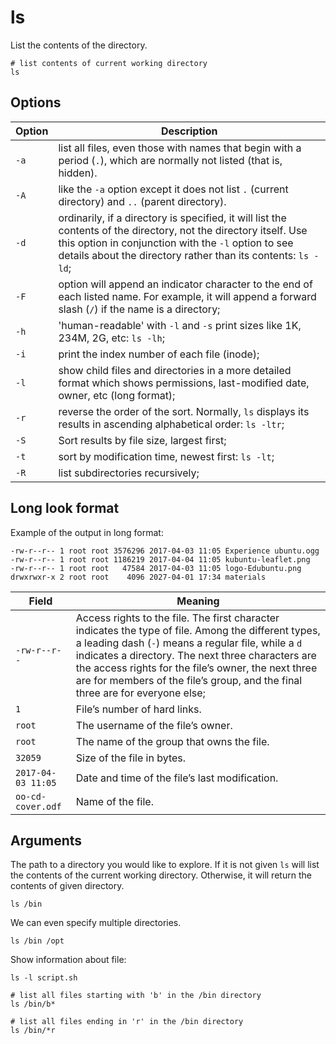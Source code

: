 # ls

List the contents of the directory.

```shell
# list contents of current working directory
ls
```

## Options

| Option | Description                                                                                                                                                                                                                               |
|--------|-------------------------------------------------------------------------------------------------------------------------------------------------------------------------------------------------------------------------------------------|
| `-a` | list all files, even those with names that begin with a period (`.`), which are normally not listed (that is, hidden).                                                                                                                    |
| `-A` | like the `-a` option except it does not list `.` (current directory) and `..` (parent directory).                                                                                                                                         |
| `-d` | ordinarily, if a directory is specified, it will list the contents of the directory, not the directory itself. Use this option in conjunction with the `-l` option to see details about the directory rather than its contents: `ls -ld`; |
| `-F` | option will append an indicator character to the end of each listed name. For example, it will append a forward slash (`/`) if the name is a directory;                                                                                   |
| `-h` | 'human-readable' with `-l` and `-s` print sizes like 1K, 234M, 2G, etc: `ls -lh`;                                                                                                                                                         |
| `-i` | print the index number of each file (inode);                                                                                                                                                                                              |
| `-l` | show child files and directories in a more detailed format which shows permissions, last-modified date, owner, etc (long format);                                                                                                         |
| `-r` | reverse the order of the sort. Normally, `ls` displays its results in ascending alphabetical order: `ls -ltr`;                                                                                                                            |
| `-S` | Sort results by file size, largest first;                                                                                                                                                                                                 |
| `-t` | sort by modification time, newest first: `ls -lt`;                                                                                                                                                                                        |
| `-R` | list subdirectories recursively; |

## Long look format

Example of the output in long format:

```shell
-rw-r--r-- 1 root root 3576296 2017-04-03 11:05 Experience ubuntu.ogg
-rw-r--r-- 1 root root 1186219 2017-04-04 11:05 kubuntu-leaflet.png
-rw-r--r-- 1 root root   47584 2017-04-03 11:05 logo-Edubuntu.png
drwxrwxr-x 2 root root    4096 2027-04-01 17:34 materials
```

| Field              | Meaning |
|--------------------|---------|
| `-rw-r--r--`       | Access rights to the file. The first character indicates the type of file. Among the different types, a leading dash (`-`) means a regular file, while a `d` indicates a directory. The next three characters are the access rights for the file’s owner, the next three are for members of the file’s group, and the final three are for everyone else; |
| `1`                | File’s number of hard links. |
| `root`             | The username of the file’s owner. |
| `root`             | The name of the group that owns the file. |
| `32059`            | Size of the file in bytes. |
| `2017-04-03 11:05` | Date and time of the file’s last modification. |
| `oo-cd-cover.odf` | Name of the file. |

## Arguments

The path to a directory you would like to explore. If it is not given `ls` will list the
contents of the current working directory. Otherwise, it will return the contents of
given directory.

```shell
ls /bin
```

We can even specify multiple directories.

```shell
ls /bin /opt
```

Show information about file:

```shell
ls -l script.sh
```

```shell
# list all files starting with 'b' in the /bin directory
ls /bin/b*

# list all files ending in 'r' in the /bin directory
ls /bin/*r
```
